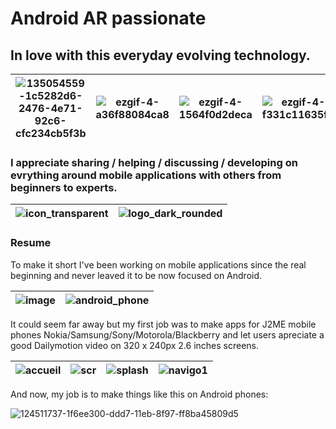 # Android AR passionate
## In love with this everyday evolving technology.

| ![135054559-1c5282d6-2476-4e71-92c6-cfc234cb5f3b](https://user-images.githubusercontent.com/6597529/137602613-0efe2991-2f14-4eb1-93b6-41e2b4825b02.gif) | ![ezgif-4-a36f88084ca8](https://user-images.githubusercontent.com/6597529/137602616-1493ba7d-8f40-449f-8d47-e1a4f140a3c9.gif) | ![ezgif-4-1564f0d2deca](https://user-images.githubusercontent.com/6597529/137602973-c8059bf2-e913-4d43-bc22-d3c9586b7920.gif) | ![ezgif-4-f331c11635f2](https://user-images.githubusercontent.com/6597529/137602892-87977a12-2a85-4be8-ba5a-f4fdc1e4e403.gif) |
| - | - | - | - |

### I appreciate sharing / helping / discussing / developing on evrything around mobile applications with others from beginners to experts.
| ![icon_transparent](https://user-images.githubusercontent.com/6597529/137603347-7d187fff-3929-472e-8ad8-078191a1371a.png) | ![logo_dark_rounded](https://user-images.githubusercontent.com/6597529/137603281-383d2212-af0e-483e-a32b-2ea237ba87d8.png) |
| - | - |

### Resume
To make it short I've been working on mobile applications since the real beginning and never leaved it to be now focused on Android.

| ![image](https://user-images.githubusercontent.com/6597529/137601986-f1838edb-9c92-4b3b-af36-036d6ed3c2fc.png) | ![android_phone](https://user-images.githubusercontent.com/6597529/137603445-1960f6a6-79c5-4b2a-9207-bb267ef16539.png) |
| - | - |


It could seem far away but my first job was to make apps for J2ME mobile phones Nokia/Samsung/Sony/Motorola/Blackberry and let users apreciate a good Dailymotion video on 320 x 240px 2.6 inches screens.

| ![accueil](https://user-images.githubusercontent.com/6597529/137602417-cc6156ec-9e3e-4d9f-868f-8939c5ce7557.jpg) | ![scr](https://user-images.githubusercontent.com/6597529/137602243-d0a9d646-eb1a-4e47-84b6-4f7ab3a657c4.jpg) | ![splash](https://user-images.githubusercontent.com/6597529/137602335-1b6dcfcf-6548-469d-89dd-3914d2e1ec29.png) | ![navigo1](https://user-images.githubusercontent.com/6597529/137602434-5d6bacff-eee2-4da1-affe-d99fef07b2ec.png) |
| - | - | - | - |

And now, my job is to make things like this on Android phones:

![124511737-1f6ee300-ddd7-11eb-8f97-ff8ba45809d5](https://user-images.githubusercontent.com/6597529/137603455-5192575c-1960-482e-a89c-c9dbf990d1b9.gif)

